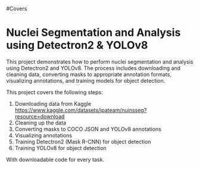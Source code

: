 #Covers
# Nuclei Segmentation and Analysis using Detectron2 & YOLOv8

This project demonstrates how to perform nuclei segmentation and analysis using Detectron2 and YOLOv8. The process includes downloading and cleaning data, converting masks to appropriate annotation formats, visualizing annotations, and training models for object detection.


This project covers the following steps:

1. Downloading data from Kaggle
   https://www.kaggle.com/datasets/ipateam/nuinsseg?resource=download
3. Cleaning up the data
4. Converting masks to COCO JSON and YOLOv8 annotations
5. Visualizing annotations
6. Training Detectron2 (Mask R-CNN) for object detection
7. Training YOLOv8 for object detection

With downloadable code for every task.

